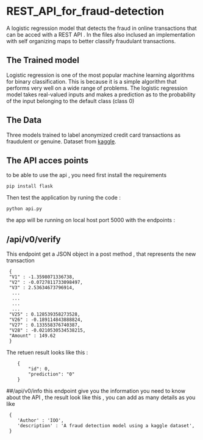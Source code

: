 # REST_API_for_fraud-detection
A logistic regression model that detects the fraud in online transactions that can be acced with a REST API . 
In the files also inclused an implementation with self organizing maps to better classify fraudulant transactions.

## The Trained model 

Logistic regression is one of the most popular machine learning algorithms for binary classification. This is because it is a simple algorithm that performs very well on a wide range of problems.
The logistic regression model takes real-valued inputs and makes a prediction as to the probability of the input belonging to the default class (class 0)

## The Data 
Three models trained to label anonymized credit card transactions as fraudulent or genuine. Dataset from [kaggle](https://www.kaggle.com/sarathchandra/credit-card-fraud-detection-99-accuracy/comments#144915).

## The API acces points
to be able to use the api , you need first install the requirements 
```
pip install flask
```
Then test the application by runing the code : 
```
python api.py
```
the app will be running on local host port 5000 
with the endpoints : 
## /api/v0/verify 
This endpoint get a JSON object in a  post method , that represents the new transaction 
```
 {
 "V1" : -1.3598071336738,
 "V2" : -0.0727811733098497,
 "V3" : 2.53634673796914,
  ...
  ...
  ...
  ...
 "V25" : 0.128539358273528,
 "V26" : -0.189114843888824,
 "V27" : 0.133558376740387,
 "V28" : -0.0210530534538215,
 "Amount" : 149.62
 }
```
The retuen result looks like this : 
```
    {
        "id": 0,
        "prediction": "0"
    }
```

##/api/v0/info
this endpoint give you the information you need to know about the API ,
the result look like this , you can add as many details as you like 
```
 {
    'Author' : 'IOO',
    'description' : 'A fraud detection model using a kaggle dataset',
 }
```


